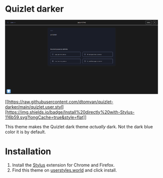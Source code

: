# Quizlet darker

![Quizlet darker theme's appearance.](/screenshots/learnmode.png)

[[https://raw.githubusercontent.com/dtomvan/quizlet-darker/main/quizlet.user.styl][https://img.shields.io/badge/Install%20directly%20with-Stylus-116b59.svg?longCache=true&style=flat]]

This theme makes the Quizlet dark theme _actually_ dark. Not the dark blue color
it is by default.

# Installation

1. Install the [Stylus](https://github.com/openstyles/stylus) extension for
   Chrome and Firefox.
2. Find this theme on [userstyles.world](https://userstyles.world) and click
   install.
